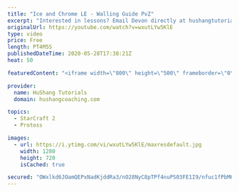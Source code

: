 ```yaml
---
title: "Ice and Chrome LE - Walling Guide PvZ"
excerpt: "Interested in lessons? Email Devon directly at hushangtutorials@outlook.com ------------------------------------------------------------------------------------------------------- Want to support HuShang Tutorials directly? Patreon is a website where you can contribute a monthly donation that will help"
originalUrl: https://youtube.com/watch?v=wxutLYw5KlE
type: video
price: Free
length: PT4M5S
publishedDateTime: 2020-05-28T17:38:21Z
heat: 50

featuredContent: "<iframe width=\"800\" height=\"500\" frameborder=\"0\" src=\"https://www.youtube.com/embed/wxutLYw5KlE\" allow=\"accelerometer; autoplay; encrypted-media; gyroscope; picture-in-picture\" allowfullscreen></iframe>"

provider:
  name: HuShang Tutorials
  domain: hushangcoaching.com

topics:
  - StarCraft 2
  - Protoss

images:
  - url: https://i.ytimg.com/vi/wxutLYw5KlE/maxresdefault.jpg
    width: 1280
    height: 720
    isCached: true

secured: "OWxlkd6JOamQEPxNadKjddRa3/nO28NyC8pTPf4nuPS03FE1I9/nfuc1fPbMKqEbbLN5zu9dLjJPr0vgm+uPJ4/x3s0x5P7/N41dbFKCUmWKO20xHI+QZCoqaaU7eA6gTxtHVC2nwSUbNrcs4bHO98AkgW5zxzZmhDmTmgzvMUXX6tgSVBAds28TWAuWtoNhNpYZmcECW1TwCuwb8zKcUSKZ8pAMhl5bHASfFuSRtnbIfNJgSt86y7BmpVMspEMJIMpOzyyDfjG1EK1bwJDd7cIOKq3KE5PfYtw03toAUtxNNyiTH6lW99YvfZil1hcXcgwCEJPbSquZAPrDtnNelNGdoGc9ha4MC03YtpwBaCQT17oUvtkhDcdCm523CpExvz749xuwBLrs7k9oEF6pTfp29mu/j+jHY9oRdIRUwmo=;QVppTOibvHVWFTip9W1VDw=="
---
```


